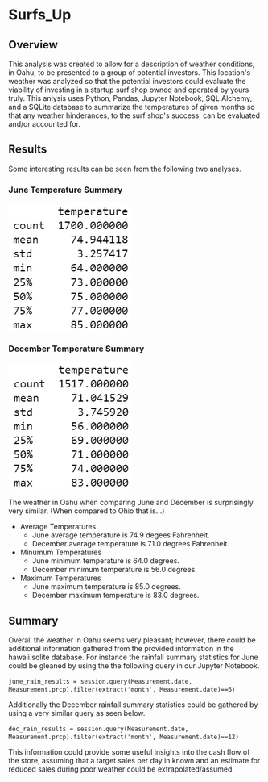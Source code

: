 # Surfs_Up

## Overview
  
  This analysis was created to allow for a description of weather conditions, in Oahu, to be presented to a group of potential investors. This location's weather was analyzed so that the potential investors could evaluate the viability of investing in a startup surf shop owned and operated by yours truly. This anlysis uses Python, Pandas, Jupyter Notebook, SQL Alchemy, and a SQLite database to summarize the temperatures of given months so that any weather hinderances, to the surf shop's success, can be evaluated and/or accounted for.
  
## Results
  
  Some interesting results can be seen from the following two analyses.
    
### June Temperature Summary
![June_temp_summary.png](https://github.com/Beardlow/Surfs_Up/blob/main/June_temp_summary.png)

### December Temperature Summary
![Dec_temp_summary.png](https://github.com/Beardlow/Surfs_Up/blob/main/Dec_temp_summary.png)

The weather in Oahu when comparing June and December is surprisingly very similar. (When compared to Ohio that is...)
  * Average Temperatures
    * June average temperature is 74.9 degees Fahrenheit.
    * December average temperature is 71.0 degrees Fahrenheit.
  * Minumum Temperatures
    * June minimum temperature is 64.0 degrees.
    * December minimum temperature is 56.0 degrees.
  * Maximum Temperatures
    * June maximum temperature is 85.0 degrees.
    * December maximum temperature is 83.0 degrees.
    
## Summary

  Overall the weather in Oahu seems very pleasant; however, there could be additional information gathered from the provided information in the hawaii.sqlite database. For instance the rainfall summary statistics for June could be gleaned by using the the following query in our Jupyter Notebook.
```
june_rain_results = session.query(Measurement.date, Measurement.prcp).filter(extract('month', Measurement.date)==6)
```
Additionally the December rainfall summary statistics could be gathered by using a very similar query as seen below.
```
dec_rain_results = session.query(Measurement.date, Measurement.prcp).filter(extract('month', Measurement.date)==12)
```
This information could provide some useful insights into the cash flow of the store, assuming that a target sales per day in known and an estimate for reduced sales during poor weather could be extrapolated/assumed.
  
